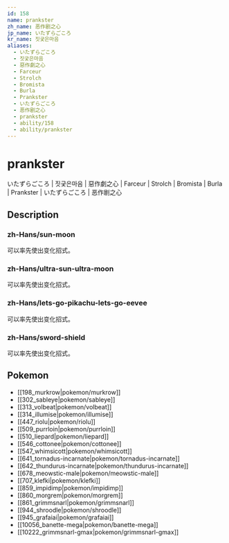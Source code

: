 ```yaml
---
id: 158
name: prankster
zh_name: 恶作剧之心
jp_name: いたずらごころ
kr_name: 짓궂은마음
aliases:
  - いたずらごころ
  - 짓궂은마음
  - 惡作劇之心
  - Farceur
  - Strolch
  - Bromista
  - Burla
  - Prankster
  - いたずらごころ
  - 恶作剧之心
  - prankster
  - ability/158
  - ability/prankster
---
```

# prankster

いたずらごころ | 짓궂은마음 | 惡作劇之心 | Farceur | Strolch | Bromista | Burla | Prankster | いたずらごころ | 恶作剧之心

## Description

### zh-Hans/sun-moon

可以率先使出变化招式。

### zh-Hans/ultra-sun-ultra-moon

可以率先使出变化招式。

### zh-Hans/lets-go-pikachu-lets-go-eevee

可以率先使出变化招式。

### zh-Hans/sword-shield

可以率先使出变化招式。

## Pokemon

- [[198_murkrow|pokemon/murkrow]]
- [[302_sableye|pokemon/sableye]]
- [[313_volbeat|pokemon/volbeat]]
- [[314_illumise|pokemon/illumise]]
- [[447_riolu|pokemon/riolu]]
- [[509_purrloin|pokemon/purrloin]]
- [[510_liepard|pokemon/liepard]]
- [[546_cottonee|pokemon/cottonee]]
- [[547_whimsicott|pokemon/whimsicott]]
- [[641_tornadus-incarnate|pokemon/tornadus-incarnate]]
- [[642_thundurus-incarnate|pokemon/thundurus-incarnate]]
- [[678_meowstic-male|pokemon/meowstic-male]]
- [[707_klefki|pokemon/klefki]]
- [[859_impidimp|pokemon/impidimp]]
- [[860_morgrem|pokemon/morgrem]]
- [[861_grimmsnarl|pokemon/grimmsnarl]]
- [[944_shroodle|pokemon/shroodle]]
- [[945_grafaiai|pokemon/grafaiai]]
- [[10056_banette-mega|pokemon/banette-mega]]
- [[10222_grimmsnarl-gmax|pokemon/grimmsnarl-gmax]]

